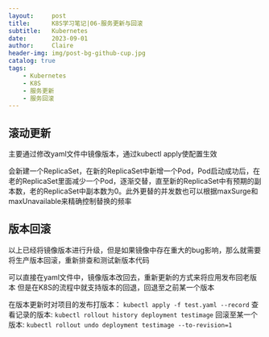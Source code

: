 ```yaml
---
layout:     post
title:      K8S学习笔记|06-服务更新与回滚
subtitle:   Kubernetes
date:       2023-09-01
author:     Claire
header-img: img/post-bg-github-cup.jpg
catalog: true
tags:
    - Kubernetes
    - K8S
    - 服务更新
    - 服务回滚
---
```


## 滚动更新

主要通过修改yaml文件中镜像版本，通过kubectl apply使配置生效

会新建一个ReplicaSet，在新的ReplicaSet中新增一个Pod，Pod启动成功后，在老的ReplicaSet里面减少一个Pod，逐渐交替，直至新的ReplicaSet中有预期的副本数，老的ReplicaSet中副本数为0。此外更替的并发数也可以根据maxSurge和maxUnavailable来精确控制替换的频率

## 版本回滚

以上已经将镜像版本进行升级，但是如果镜像中存在重大的bug影响，那么就需要将生产版本回滚，重新排查和测试新版本代码

可以直接在yaml文件中，镜像版本改回去，重新更新的方式来将应用发布回老版本
但是在K8S的流程中就支持版本的回退，回退至之前某一个版本

在版本更新时对项目的发布打版本：
`kubectl apply -f test.yaml --record`
查看记录的版本:
`kubectl rollout history deployment testimage`
回滚至某一个版本:
`kubectl rollout undo deployment testimage --to-revision=1`
